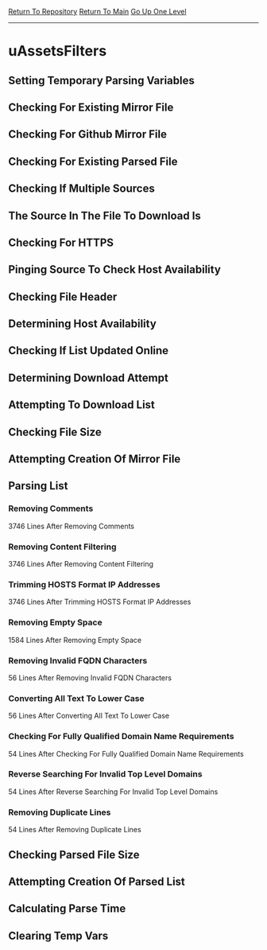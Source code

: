 [Return To Repository](https://github.com/deathbybandaid/piholeparser/)
[Return To Main](https://github.com/deathbybandaid/piholeparser/blob/master/RecentRunLogs/Mainlog.md)
[Go Up One Level](https://github.com/deathbybandaid/piholeparser/blob/master/RecentRunLogs/TopLevelScripts/30-Processing-Blacklists.md)
____________________________________
# uAssetsFilters
## Setting Temporary Parsing Variables
## Checking For Existing Mirror File
## Checking For Github Mirror File
## Checking For Existing Parsed File
## Checking If Multiple Sources
## The Source In The File To Download Is
## Checking For HTTPS
## Pinging Source To Check Host Availability
## Checking File Header
## Determining Host Availability
## Checking If List Updated Online
## Determining Download Attempt
## Attempting To Download List
## Checking File Size
## Attempting Creation Of Mirror File
## Parsing List
### Removing Comments
3746 Lines After Removing Comments
### Removing Content Filtering
3746 Lines After Removing Content Filtering
### Trimming HOSTS Format IP Addresses
3746 Lines After Trimming HOSTS Format IP Addresses
### Removing Empty Space
1584 Lines After Removing Empty Space
### Removing Invalid FQDN Characters
56 Lines After Removing Invalid FQDN Characters
### Converting All Text To Lower Case
56 Lines After Converting All Text To Lower Case
### Checking For Fully Qualified Domain Name Requirements
54 Lines After Checking For Fully Qualified Domain Name Requirements
### Reverse Searching For Invalid Top Level Domains
54 Lines After Reverse Searching For Invalid Top Level Domains
### Removing Duplicate Lines
54 Lines After Removing Duplicate Lines
## Checking Parsed File Size
## Attempting Creation Of Parsed List
## Calculating Parse Time
## Clearing Temp Vars

